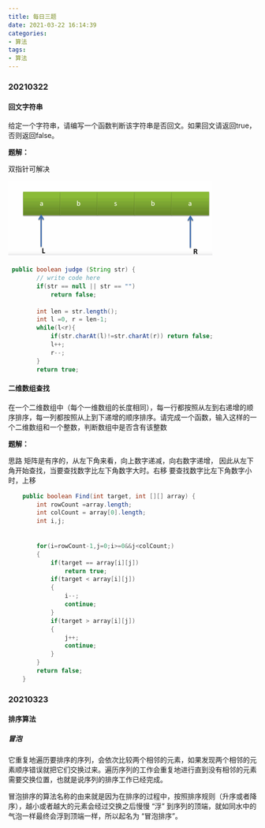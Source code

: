 ```yaml
---
title: 每日三题
date: 2021-03-22 16:14:39
categories: 
- 算法
tags:
- 算法
---
```


### 20210322

#### 回文字符串

给定一个字符串，请编写一个函数判断该字符串是否回文。如果回文请返回true，否则返回false。



**题解：**

双指针可解决



<img src="每日三题/image-20210322161648164.png" alt="image-20210322161648164" style="zoom:50%;" />

```java
 public boolean judge (String str) {
        // write code here
        if(str == null || str == "")
            return false;
            
        int len = str.length();
        int l =0, r = len-1;
        while(l<r){
            if(str.charAt(l)!=str.charAt(r)) return false;
            l++;
            r--;
        }
        return true;
```



<!-- more -->
#### 二维数组查找

在一个二维数组中（每个一维数组的长度相同），每一行都按照从左到右递增的顺序排序，每一列都按照从上到下递增的顺序排序。请完成一个函数，输入这样的一个二维数组和一个整数，判断数组中是否含有该整数



**题解：**

思路
矩阵是有序的，从左下角来看，向上数字递减，向右数字递增，
因此从左下角开始查找，当要查找数字比左下角数字大时。右移
要查找数字比左下角数字小时，上移

```java
    public boolean Find(int target, int [][] array) {
        int rowCount =array.length;
        int colCount = array[0].length;
        int i,j;
   

        for(i=rowCount-1,j=0;i>=0&&j<colCount;)
        {
            if(target == array[i][j])
                return true;
            if(target < array[i][j])
            {
                i--;
                continue;
            }
            if(target > array[i][j])
            {
                j++;
                continue;
            }
        }
        return false;
    }
```

### 20210323

#### 排序算法

##### 冒泡

它重复地遍历要排序的序列，会依次比较两个相邻的元素，如果发现两个相邻的元素顺序错误就把它们交换过来。遍历序列的工作会重复地进行直到没有相邻的元素需要交换位置，也就是说序列的排序工作已经完成。

冒泡排序的算法名称的由来就是因为在排序的过程中，按照排序规则（升序或者降序），越小或者越大的元素会经过交换之后慢慢 “浮” 到序列的顶端，就如同水中的气泡一样最终会浮到顶端一样，所以起名为 “冒泡排序”。